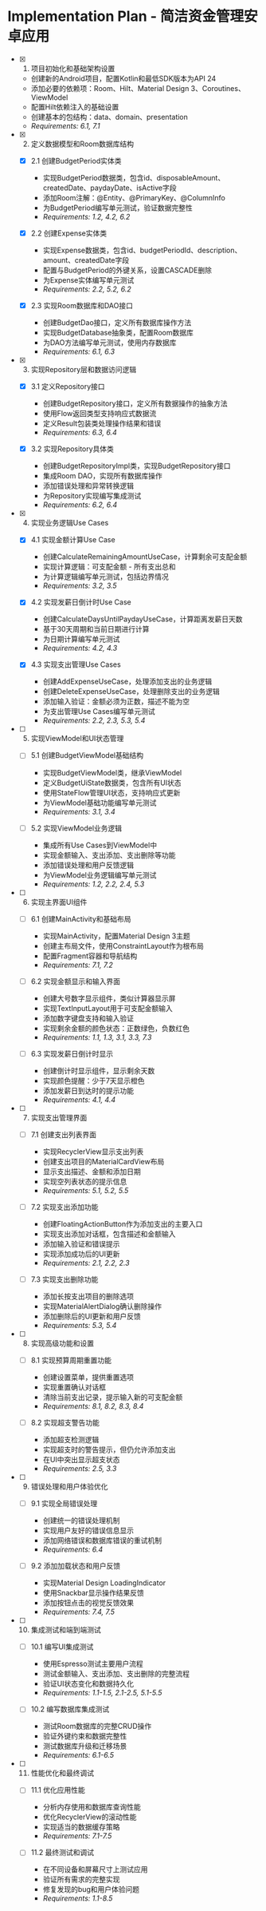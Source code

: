 # Implementation Plan - 简洁资金管理安卓应用

- [x] 1. 项目初始化和基础架构设置
  - 创建新的Android项目，配置Kotlin和最低SDK版本为API 24
  - 添加必要的依赖项：Room、Hilt、Material Design 3、Coroutines、ViewModel
  - 配置Hilt依赖注入的基础设置
  - 创建基本的包结构：data、domain、presentation
  - _Requirements: 6.1, 7.1_

- [x] 2. 定义数据模型和Room数据库结构
  - [x] 2.1 创建BudgetPeriod实体类
    - 实现BudgetPeriod数据类，包含id、disposableAmount、createdDate、paydayDate、isActive字段
    - 添加Room注解：@Entity、@PrimaryKey、@ColumnInfo
    - 为BudgetPeriod编写单元测试，验证数据完整性
    - _Requirements: 1.2, 4.2, 6.2_

  - [x] 2.2 创建Expense实体类
    - 实现Expense数据类，包含id、budgetPeriodId、description、amount、createdDate字段
    - 配置与BudgetPeriod的外键关系，设置CASCADE删除
    - 为Expense实体编写单元测试
    - _Requirements: 2.2, 5.2, 6.2_

  - [x] 2.3 实现Room数据库和DAO接口
    - 创建BudgetDao接口，定义所有数据库操作方法
    - 实现BudgetDatabase抽象类，配置Room数据库
    - 为DAO方法编写单元测试，使用内存数据库
    - _Requirements: 6.1, 6.3_

- [x] 3. 实现Repository层和数据访问逻辑
  - [x] 3.1 定义Repository接口
    - 创建BudgetRepository接口，定义所有数据操作的抽象方法
    - 使用Flow返回类型支持响应式数据流
    - 定义Result包装类处理操作结果和错误
    - _Requirements: 6.3, 6.4_

  - [x] 3.2 实现Repository具体类
    - 创建BudgetRepositoryImpl类，实现BudgetRepository接口
    - 集成Room DAO，实现所有数据库操作
    - 添加错误处理和异常转换逻辑
    - 为Repository实现编写集成测试
    - _Requirements: 6.2, 6.4_

- [x] 4. 实现业务逻辑Use Cases
  - [x] 4.1 实现金额计算Use Case
    - 创建CalculateRemainingAmountUseCase，计算剩余可支配金额
    - 实现计算逻辑：可支配金额 - 所有支出总和
    - 为计算逻辑编写单元测试，包括边界情况
    - _Requirements: 3.2, 3.5_

  - [x] 4.2 实现发薪日倒计时Use Case
    - 创建CalculateDaysUntilPaydayUseCase，计算距离发薪日天数
    - 基于30天周期和当前日期进行计算
    - 为日期计算编写单元测试
    - _Requirements: 4.2, 4.3_

  - [x] 4.3 实现支出管理Use Cases
    - 创建AddExpenseUseCase，处理添加支出的业务逻辑
    - 创建DeleteExpenseUseCase，处理删除支出的业务逻辑
    - 添加输入验证：金额必须为正数，描述不能为空
    - 为支出管理Use Cases编写单元测试
    - _Requirements: 2.2, 2.3, 5.3, 5.4_

- [ ] 5. 实现ViewModel和UI状态管理
  - [ ] 5.1 创建BudgetViewModel基础结构
    - 实现BudgetViewModel类，继承ViewModel
    - 定义BudgetUiState数据类，包含所有UI状态
    - 使用StateFlow管理UI状态，支持响应式更新
    - 为ViewModel基础功能编写单元测试
    - _Requirements: 3.1, 3.4_

  - [ ] 5.2 实现ViewModel业务逻辑
    - 集成所有Use Cases到ViewModel中
    - 实现金额输入、支出添加、支出删除等功能
    - 添加错误处理和用户反馈逻辑
    - 为ViewModel业务逻辑编写单元测试
    - _Requirements: 1.2, 2.2, 2.4, 5.3_

- [ ] 6. 实现主界面UI组件
  - [ ] 6.1 创建MainActivity和基础布局
    - 实现MainActivity，配置Material Design 3主题
    - 创建主布局文件，使用ConstraintLayout作为根布局
    - 配置Fragment容器和导航结构
    - _Requirements: 7.1, 7.2_

  - [ ] 6.2 实现金额显示和输入界面
    - 创建大号数字显示组件，类似计算器显示屏
    - 实现TextInputLayout用于可支配金额输入
    - 添加数字键盘支持和输入验证
    - 实现剩余金额的颜色状态：正数绿色，负数红色
    - _Requirements: 1.1, 1.3, 3.1, 3.3, 7.3_

  - [ ] 6.3 实现发薪日倒计时显示
    - 创建倒计时显示组件，显示剩余天数
    - 实现颜色提醒：少于7天显示橙色
    - 添加发薪日到达时的提示功能
    - _Requirements: 4.1, 4.4_

- [ ] 7. 实现支出管理界面
  - [ ] 7.1 创建支出列表界面
    - 实现RecyclerView显示支出列表
    - 创建支出项目的MaterialCardView布局
    - 显示支出描述、金额和添加日期
    - 实现空列表状态的提示信息
    - _Requirements: 5.1, 5.2, 5.5_

  - [ ] 7.2 实现支出添加功能
    - 创建FloatingActionButton作为添加支出的主要入口
    - 实现支出添加对话框，包含描述和金额输入
    - 添加输入验证和错误提示
    - 实现添加成功后的UI更新
    - _Requirements: 2.1, 2.2, 2.3_

  - [ ] 7.3 实现支出删除功能
    - 添加长按支出项目的删除选项
    - 实现MaterialAlertDialog确认删除操作
    - 添加删除后的UI更新和用户反馈
    - _Requirements: 5.3, 5.4_

- [ ] 8. 实现高级功能和设置
  - [ ] 8.1 实现预算周期重置功能
    - 创建设置菜单，提供重置选项
    - 实现重置确认对话框
    - 清除当前支出记录，提示输入新的可支配金额
    - _Requirements: 8.1, 8.2, 8.3, 8.4_

  - [ ] 8.2 实现超支警告功能
    - 添加超支检测逻辑
    - 实现超支时的警告提示，但仍允许添加支出
    - 在UI中突出显示超支状态
    - _Requirements: 2.5, 3.3_

- [ ] 9. 错误处理和用户体验优化
  - [ ] 9.1 实现全局错误处理
    - 创建统一的错误处理机制
    - 实现用户友好的错误信息显示
    - 添加网络错误和数据库错误的重试机制
    - _Requirements: 6.4_

  - [ ] 9.2 添加加载状态和用户反馈
    - 实现Material Design LoadingIndicator
    - 使用Snackbar显示操作结果反馈
    - 添加按钮点击的视觉反馈效果
    - _Requirements: 7.4, 7.5_

- [ ] 10. 集成测试和端到端测试
  - [ ] 10.1 编写UI集成测试
    - 使用Espresso测试主要用户流程
    - 测试金额输入、支出添加、支出删除的完整流程
    - 验证UI状态变化和数据持久化
    - _Requirements: 1.1-1.5, 2.1-2.5, 5.1-5.5_

  - [ ] 10.2 编写数据库集成测试
    - 测试Room数据库的完整CRUD操作
    - 验证外键约束和数据完整性
    - 测试数据库升级和迁移场景
    - _Requirements: 6.1-6.5_

- [ ] 11. 性能优化和最终调试
  - [ ] 11.1 优化应用性能
    - 分析内存使用和数据库查询性能
    - 优化RecyclerView的滚动性能
    - 实现适当的数据缓存策略
    - _Requirements: 7.1-7.5_

  - [ ] 11.2 最终测试和调试
    - 在不同设备和屏幕尺寸上测试应用
    - 验证所有需求的完整实现
    - 修复发现的bug和用户体验问题
    - _Requirements: 1.1-8.5_
